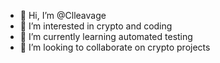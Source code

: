 - 👋 Hi, I’m @Clleavage
- 👀 I’m interested in crypto and coding
- 🌱 I’m currently learning automated testing
- 💞️ I’m looking to collaborate on crypto projects

<!---
Clleavage/Clleavage is a ✨ special ✨ repository because its `README.md` (this file) appears on your GitHub profile.
You can click the Preview link to take a look at your changes.
--->
